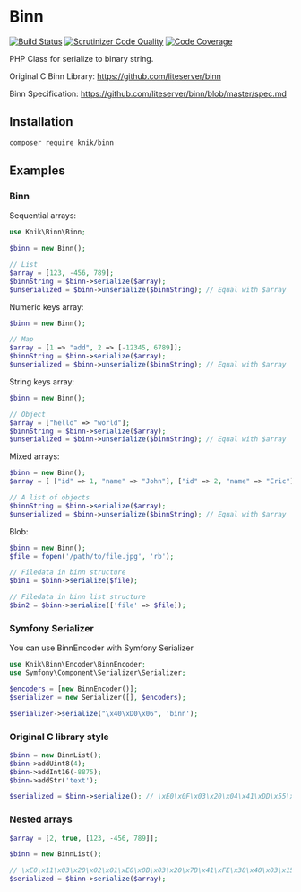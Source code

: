 Binn
====

[![Build Status](https://travis-ci.org/et-nik/binn-php.svg?branch=master)](https://travis-ci.org/et-nik/binn-php)
[![Scrutinizer Code Quality](https://scrutinizer-ci.com/g/et-nik/binn-php/badges/quality-score.png?b=master)](https://scrutinizer-ci.com/g/et-nik/binn-php/?branch=master)
[![Code Coverage](https://scrutinizer-ci.com/g/et-nik/binn-php/badges/coverage.png?b=master)](https://scrutinizer-ci.com/g/et-nik/binn-php/?branch=master)

PHP Class for serialize to binary string.

Original C Binn Library: https://github.com/liteserver/binn

Binn Specification: https://github.com/liteserver/binn/blob/master/spec.md

## Installation

```bash
composer require knik/binn
```

## Examples

### Binn

Sequential arrays:

```php
use Knik\Binn\Binn;

$binn = new Binn();

// List
$array = [123, -456, 789];
$binnString = $binn->serialize($array);
$unserialized = $binn->unserialize($binnString); // Equal with $array
```

Numeric keys array:
```php
$binn = new Binn();

// Map
$array = [1 => "add", 2 => [-12345, 6789]];
$binnString = $binn->serialize($array);
$unserialized = $binn->unserialize($binnString); // Equal with $array
```

String keys array:
```php
$binn = new Binn();

// Object
$array = ["hello" => "world"];
$binnString = $binn->serialize($array);
$unserialized = $binn->unserialize($binnString); // Equal with $array
```

Mixed arrays:

```php
$binn = new Binn();
$array = [ ["id" => 1, "name" => "John"], ["id" => 2, "name" => "Eric"] ]

// A list of objects
$binnString = $binn->serialize($array);
$unserialized = $binn->unserialize($binnString); // Equal with $array
```

Blob:
```php
$binn = new Binn();
$file = fopen('/path/to/file.jpg', 'rb');

// Filedata in binn structure
$bin1 = $binn->serialize($file);

// Filedata in binn list structure
$bin2 = $binn->serialize(['file' => $file]);
```

### Symfony Serializer

You can use BinnEncoder with Symfony Serializer

```php
use Knik\Binn\Encoder\BinnEncoder;
use Symfony\Component\Serializer\Serializer;

$encoders = [new BinnEncoder()];
$serializer = new Serializer([], $encoders);

$serializer->serialize("\x40\xD0\x06", 'binn');
```

### Original C library style
```php
$binn = new BinnList();
$binn->addUint8(4);
$binn->addInt16(-8875);
$binn->addStr('text');

$serialized = $binn->serialize(); // \xE0\x0F\x03\x20\x04\x41\xDD\x55\xA0\x04text\x00

```

### Nested arrays

```php
$array = [2, true, [123, -456, 789]];

$binn = new BinnList();

// \xE0\x11\x03\x20\x02\x01\xE0\x0B\x03\x20\x7B\x41\xFE\x38\x40\x03\x15
$serialized = $binn->serialize($array);

```
